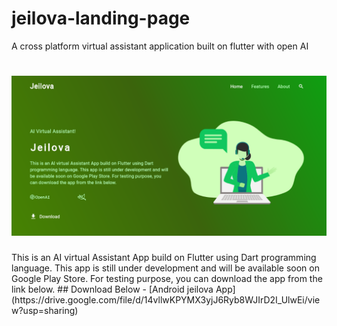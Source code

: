 # jeilova-landing-page
A cross platform virtual assistant application built on flutter with open AI

<h1 align="center"><img src="./images/landing-page.png"></h1>
This is an AI virtual Assistant App build on Flutter using Dart programming language. This app is still under development and will be available soon on Google Play Store. For testing purpose, you can download the app from the link below.
## Download Below
- [Android jeilova App](https://drive.google.com/file/d/14vllwKPYMX3yjJ6Ryb8WJIrD2I_UlwEi/view?usp=sharing)

